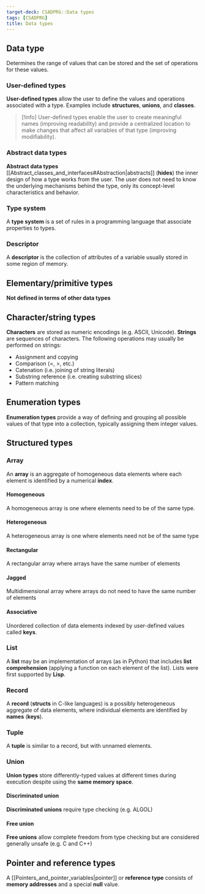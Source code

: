 ```yaml
---
target-deck: CSADPRG::Data types
tags: [CSADPRG]
title: Data types
---
```


## Data type

Determines the range of values that can be stored and the set of operations for these values.

<!--ID: 1729181159883-->

### User-defined types

**User-defined types** allow the user to define the values and operations associated with a type. Examples include **structures**, **unions**, and **classes**.

>[!info] User-defined types enable the user to create meaningful names (improving readability) and provide a centralized location to make changes that affect all variables of that type (improving modifiability).

<!--ID: 1729181159886-->

### Abstract data types

**Abstract data types** [[Abstract_classes_and_interfaces#Abstraction|abstracts]] (**hides**) the inner design of how a type works from the user. The user does not need to know the underlying mechanisms behind the type, only its concept-level characteristics and behavior.
<!--ID: 1729181159889-->

### Type system

A **type system** is a set of rules in a programming language that associate properties to types.

<!--ID: 1729181159891-->

### Descriptor

A **descriptor** is the collection of attributes of a variable usually stored in some region of memory.

<!--ID: 1729181159894-->

## Elementary/primitive types

**Not defined in terms of other data types**
<!--ID: 1729181159896-->

## Character/string types

**Characters** are stored as numeric encodings (e.g. ASCII, Unicode). **Strings** are sequences of characters. The following operations may usually be performed on strings:

- Assignment and copying
- Comparison (=, >, etc.)
- Catenation (i.e. joining of string literals)
- Substring reference (i.e. creating substring slices)
- Pattern matching
<!--ID: 1729181159899-->

## Enumeration types

**Enumeration types** provide a way of defining and grouping all possible values of that type into a collection, typically assigning them integer values.
<!--ID: 1729181159901-->

## Structured types

<!--ID: 1729181159904-->

### Array

An **array** is an aggregate of homogeneous data elements where each element is identified by a numerical **index**.

<!--ID: 1729181159906-->

#### Homogeneous

A homogeneous array is one where elements need to be of the same type.

<!--ID: 1729181159909-->

#### Heterogeneous

A heterogeneous array is one where elements need not be of the same type

<!--ID: 1729181159911-->

#### Rectangular

A rectangular array where arrays have the same number of elements

<!--ID: 1729181159913-->

#### Jagged

Multidimensional array where arrays do not need to have the same number of elements

<!--ID: 1729181159917-->

#### Associative

Unordered collection of data elements indexed by user-defined values called **keys**.

<!--ID: 1729181159920-->

### List

A **list** may be an implementation of arrays (as in Python) that includes **list comprehension** (applying a function on each element of the list). Lists were first supported by **Lisp**.

<!--ID: 1729181159923-->

### Record

A **record** (**structs** in C-like languages) is a possibly heterogeneous aggregate of data elements, where individual elements are identified by **names** (**keys**).

<!--ID: 1729181159927-->

### Tuple

A **tuple** is similar to a record, but with unnamed elements.

<!--ID: 1729181159929-->

### Union

**Union types** store differently-typed values at different times during execution despite using the **same memory space**.
<!--ID: 1729181159932-->

#### Discriminated union

**Discriminated unions** require type checking (e.g. ALGOL)
<!--ID: 1729181159935-->

#### Free union

**Free unions** allow complete freedom from type checking but are considered generally unsafe (e.g. C and C++)
<!--ID: 1729181159939-->

## Pointer and reference types

A [[Pointers_and_pointer_variables|pointer]] or **reference type** consists of **memory addresses** and a special **null** value.

<!--ID: 1729181159943-->
